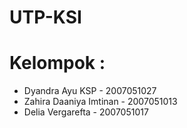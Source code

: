 # UTP-KSI

# Kelompok :
* Dyandra Ayu KSP - 2007051027
* Zahira Daaniya Imtinan - 2007051013
* Delia Vergarefta - 2007051017

